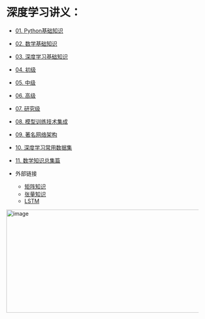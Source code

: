 # 深度学习讲义：

- [01. Python基础知识](https://github.com/pengsihua2023/Deep-Learning-Lecture-Notes/tree/main/01.%20Python%E5%9F%BA%E7%A1%80%E7%9F%A5%E8%AF%86)

- [02. 数学基础知识](https://github.com/pengsihua2023/Deep-Learning-Lecture-Notes/tree/main/02.%20%E6%95%B0%E5%AD%A6%E5%9F%BA%E7%A1%80%E7%9F%A5%E8%AF%86)

- [03. 深度学习基础知识](https://github.com/pengsihua2023/Deep-Learning-Lecture-Notes/tree/main/03.%20%E6%B7%B1%E5%BA%A6%E5%AD%A6%E4%B9%A0%E5%9F%BA%E7%A1%80%E7%9F%A5%E8%AF%86)

- [04. 初级](https://github.com/pengsihua2023/Deep-Learning-Lecture-Notes/tree/main/04.%20%E5%88%9D%E7%BA%A7) 

    
- [05. 中级](https://github.com/pengsihua2023/Deep-Learning-Lecture-Notes/tree/main/05.%20%E4%B8%AD%E7%BA%A7)
    
- [06. 高级](https://github.com/pengsihua2023/Deep-Learning-Lecture-Notes/tree/main/06.%20%E9%AB%98%E7%BA%A7)

    
- [07. 研究级](https://github.com/pengsihua2023/Deep-Learning-Lecture-Notes/tree/main/07.%20%E7%A0%94%E7%A9%B6%E7%BA%A7)

- [08. 模型训练技术集成](https://github.com/pengsihua2023/Deep-Learning-Lecture-Notes/tree/main/08.%20%E6%A8%A1%E5%9E%8B%E8%AE%AD%E7%BB%83%E6%8A%80%E6%9C%AF%E9%9B%86%E6%88%90)

- [09. 著名网络架构](https://github.com/pengsihua2023/Deep-Learning-Lecture-Notes/tree/main/09.%20%E8%91%97%E5%90%8D%E7%BD%91%E7%BB%9C%E6%9E%B6%E6%9E%84)

- [10. 深度学习常用数据集](https://github.com/pengsihua2023/Deep-Learning-Lecture-Notes/tree/main/10.%20%E6%B7%B1%E5%BA%A6%E5%AD%A6%E4%B9%A0%E5%B8%B8%E7%94%A8%E6%95%B0%E6%8D%AE%E9%9B%86)
- [11. 数学知识总集篇](https://github.com/pengsihua2023/Deep-Learning-Lecture-Notes/tree/main/11.%20%E6%95%B0%E5%AD%A6%E7%9F%A5%E8%AF%86%E4%B8%AD%E7%BA%A7%E7%AF%87)

- 外部链接
  - [矩阵知识](https://www.bilibili.com/video/BV1h7pteyEww?spm_id_from=333.788.videopod.episodes&p=57)
  - [张量知识](https://www.youtube.com/watch?v=JbErq0_Q43w&t=45s)
  - [LSTM](https://www.youtube.com/watch?v=CJVA6Zwoesk)
<img width="800" height="270" alt="image" src="https://github.com/user-attachments/assets/b55e4c9a-d57b-4e01-b577-182539d41bd1" />
